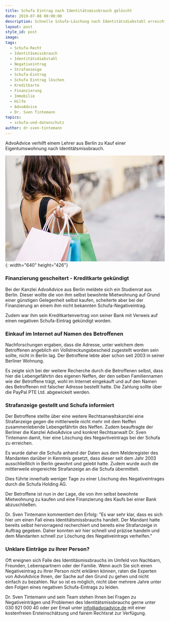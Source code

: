 ```yaml
---
title: Schufa Eintrag nach Identitätsmissbrauch gelöscht
date: 2019-07-08 00:00:00
description: Schnelle Schufa-Löschung nach Identitätsdiebstahl erreicht
layout: post
style_id: post
image:
tags:
  - Schufa-Recht
  - Identitäsmissbrauch
  - Identitätsdiebstahl
  - Negativeintrag
  - Strafanzeige
  - Schufa-Eintrag
  - Schufa Eintrag löschen
  - Kreditkarte
  - Finanzierung
  - Immobilie
  - Hilfe
  - AdvoAdvice
  - Dr. Sven Tintemann
topics:
  - schufa-und-datenschutz
author: dr-sven-tintemann
---
```


AdvoAdvice verhilft einem Lehrer aus Berlin zu Kauf einer Eigentumswohnung nach Identit&auml;tsmissbrauch.

![Unbekannter Einkauf - Foto Pixabay](/uploads/woman-3040029-640-1.jpg "Schufa Eintrag nach Identitätsdiebstahl gelöscht"){: width="640" height="426"}

### Finanzierung gescheitert - Kreditkarte gek&uuml;ndigt

Bei der Kanzlei AdvoAdvice aus Berlin meldete sich ein Studienrat aus Berlin. Dieser wollte die von ihm selbst bewohnte Mietwohnung auf Grund einer g&uuml;nstigen Gelegenheit selbst kaufen, scheiterte aber bei der Finanzierung an einem ihm nicht bekannten Schufa-Negativeintrag.

Zudem war ihm sein Kreditkartenvertrag von seiner Bank mit Verweis auf einen negativen Schufa-Eintrag gek&uuml;ndigt worden.

### Einkauf im Internet auf Namen des Betroffenen

Nachforschungen ergaben, dass die Adresse, unter welchem dem Betroffenen angeblich ein Vollstreckungsbescheid zugestellt worden sein sollte, nicht in Berlin lag. Der Betroffene lebte aber schon seit 2003 in seiner Berliner Wohnung.

Es zeigte sich bei der weitere Recherche durch die Betroffenen selbst, dass hier die Lebengef&auml;hrtin des eigenen Neffen, der den selben Familiennamen wie der Betroffene tr&auml;gt, wohl im Internet eingekauft und auf den Namen des Betroffenen mit falscher Adresse bestellt hatte. Die Zahlung sollte &uuml;ber die PayPal PTE Ltd. abgewickelt werden.

### Strafanzeige gestellt und Schufa informiert

Der Betroffene stellte &uuml;ber eine weitere Rechtsanwaltskanzlei eine Strafanzeige gegen die mittlerweile nicht mehr mit dem Neffen zusammenlebende Lebengef&auml;hrtin des Neffen. Zudem beauftragte der Berliner die Kanzlei AdvoAdvice und konkret Rechtsanwalt Dr. Sven Tintemann damit, hier eine Löschung des Negavtiveintrags bei der Schufa zu erreichen.

Es wurde daher die Schufa anhand der Daten aus dem Melderegister des Mandanten dar&uuml;ber in Kenntnis gesetzt, dass dieser seit dem Jahr 2003 ausschlie&szlig;lich in Berlin gewohnt und gelebt hatte. Zudem wurde auch die mittlerweile eingereichte Strafanzeige an die Schufa &uuml;bermittelt.

Dies f&uuml;hrte innerhalb weniger Tage zu einer Löschung des Negativeintrages durch die Schufa Holding AG.

Der Betroffene ist nun in der Lage, die von ihm selbst bewohnte Mietwohnung zu kaufen und eine Finanzierung des Kaufs bei einer Bank abzuschlie&szlig;en.

Dr. Sven Tintemann kommentiert den Erfolg: "Es war sehr klar, dass es sich hier um einen Fall eines Identit&auml;tsmissbrauchs handelt. Der Mandant hatte bereits selbst hervorragend recherchiert und bereits eine Strafanzeige in Auftrag gegeben. Daher konnten wir hier schnell und pr&auml;zise handeln und dem Mandanten schnell zur Löschung des Negativeintrags verhelfen."

### Unklare Eintr&auml;ge zu Ihrer Person?

Oft ereignen sich Falle des Identit&auml;smissbrauchs im Umfeld von Nachbarn, Freunden, Lebenspartnern oder der Familie. Wenn auch Sie sich einen Negativeintrag zu Ihrer Person nicht erkl&auml;ren können, raten die Experten von AdvoAdvice Ihnen, der Sache auf den Grund zu gehen und nicht einfach zu bezahlen. Nur so ist es möglich, nicht &uuml;ber mehrere Jahre unter den Folgen eines negativen Schufa-Eintrags zu leiden.

Dr. Sven Tintemann und sein Team stehen Ihnen bei Fragen zu Negativeintr&auml;gen und Problemen des Identit&auml;tsmissbrauchs gerne unter 030 921 000 40 oder per Email unter info@advoadvice.de mit einer kostenfreien Ersteinsch&auml;tzung und fairem Rechtsrat zur Verf&uuml;gung.